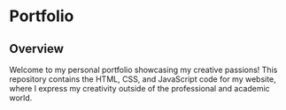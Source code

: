 # Portfolio

## Overview

Welcome to my personal portfolio showcasing my creative passions! This repository contains the HTML, CSS, and JavaScript code for my website, where I express my creativity outside of the professional and academic world.

